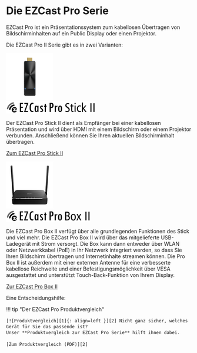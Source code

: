 # Die EZCast Pro Serie

EZCast Pro ist ein Präsentationssystem zum kabellosen Übertragen von Bildschirminhalten auf ein Public Display oder einen Projektor.

Die EZCast Pro II Serie gibt es in zwei Varianten: 

<div class="md-showcase">
	<img src="assets/img/stick2.png" alt="Abbildung: EZCast Pro Stick II">
	<div>
		<img src="assets/img/ezcastpro.stick2.black.png" alt="Logo: EZCast Pro Stick II">
		<p>Der EZCast Pro Stick II dient als Empfänger bei einer kabellosen Präsentation und wird über HDMI mit einem Bildschirm oder einem Projektor verbunden. Anschließend können Sie Ihren aktuellen Bildschirminhalt übertragen.</p>
		<p><a href="pro-stick-d10/intro">Zum EZCast Pro Stick II</a></p>
	</div>
</div>
<div class="md-showcase">
	<img src="assets/img/box2.png" alt="Abbildung: EZCast Pro Box II">
	<div>
		<img src="assets/img/ezcastpro.box2.black.logo.png" alt="Logo: EZCast Pro Box II">
		<p>Die EZCast Pro Box II verfügt über alle grundlegenden Funktionen des Stick und viel mehr. Die EZCast Pro Box II wird über das mitgelieferte USB-Ladegerät mit Strom versorgt. Die Box kann dann entweder über WLAN oder Netzwerkkabel (PoE) in Ihr Netzwerk integriert werden, so dass Sie Ihren Bildschirm übertragen und Internetinhalte streamen können. Die Pro Box II ist außerdem mit einer externen Antenne für eine verbesserte kabellose Reichweite und einer Befestigungsmöglichkeit über VESA ausgestattet und unterstützt Touch-Back-Funktion von Ihrem Display.</p>
		<p><a href="pro-box-b10/intro">Zur EZCast Pro Box II</a></p>
	</div>
</div>

Eine Entscheidungshilfe:

!!! tip "Der EZCast Pro Produktvergleich"

    [![Produktvergleich][1]{: align=left }][2] Nicht ganz sicher, welches Gerät für Sie das passende ist?   
	Unser **Produktvergleich zur EZCast Pro Serie** hilft ihnen dabei.
	
	[Zum Produktvergleich (PDF)][2]

  [1]: assets/img/product-comparison.png
  [2]: https://download.stueber.de/doc/de/ezcastpro/ezcastpro.produktvergleich.de.pdf
